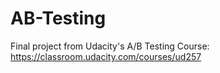# AB-Testing
Final project from Udacity's A/B Testing Course: https://classroom.udacity.com/courses/ud257

